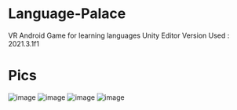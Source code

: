 # Language-Palace
VR Android Game for learning languages
Unity Editor Version Used : 2021.3.1f1

# Pics
![image](https://user-images.githubusercontent.com/38284394/169691531-7b5fb66a-54d1-473c-bfd6-871b91d41d62.png)
![image](https://user-images.githubusercontent.com/38284394/169691545-aefba605-65a5-4ea5-b9fd-b2fdfa159c06.png)
![image](https://user-images.githubusercontent.com/38284394/169691552-17ccf2f5-80e7-4243-8116-3df0132b0d36.png)
![image](https://user-images.githubusercontent.com/38284394/169691557-effd1f6e-7dea-4fd3-8757-69905a76521b.png)

